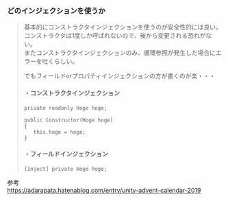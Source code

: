 ### どのインジェクションを使うか
>基本的にコンストラクタインジェクションを使うのが安全性的には良い。  
>コンストラクタは1度しか呼ばれないので、後から変更される恐れがない。  
>またコンストラクタインジェクションのみ、循環参照が発生した場合にエラーを吐くらしい。
>
>でもフィールドorプロパティインジェクションの方が書くのが楽・・・
>
>#### ・コンストラクタインジェクション
>```
>private readonly Hoge hoge;
>
>public Constructor(Hoge hoge)
>{
>    this.hoge = hoge;
>}
>```
>#### ・フィールドインジェクション
>```
>[Inject] private Hoge hoge;
>```

参考  
https://adarapata.hatenablog.com/entry/unity-advent-calendar-2019  
